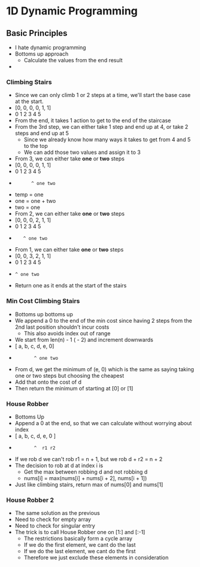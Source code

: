 # 1D Dynamic Programming

## Basic Principles
- I hate dynamic programming
- Bottoms up approach
    - Calculate the values from the end result
- 

### Climbing Stairs
- Since we can only climb 1 or 2 steps at a time, we'll start the base case at the start.
- [0, 0, 0, 0, 1, 1]
-  0  1  2  3  4  5
- From the end, it takes 1 action to get to the end of the staircase
- From the 3rd step, we can either take 1 step and end up at 4, or take 2 steps and end up at 5
    - Since we already know how many ways it takes to get from 4 and 5 to the top
    - We can add those two values and assign it to 3
- From 3, we can either take **one** or **two** steps
- [0, 0, 0, 0, 1, 1]
-  0  1  2  3  4  5
-           ^ one two
- temp = one
- one = one + two
- two = one
- From 2, we can either take **one** or **two** steps
- [0, 0, 0, 2, 1, 1]
-  0  1  2  3  4  5
-        ^ one two
- From 1, we can either take **one** or **two** steps
- [0, 0, 3, 2, 1, 1]
-  0  1  2  3  4  5
-     ^ one two
- Return one as it ends at the start of the stairs

### Min Cost Climbing Stairs
- Bottoms up bottoms up
- We append a 0 to the end of the min cost since having 2 steps from the 2nd last position shouldn't incur costs
    - This also avoids index out of range
- We start from len(n) - 1 ( - 2) and increment downwards
- [ a, b, c, d, e, 0]
-            ^ one two
- From d, we get the minimum of (e, 0) which is the same as saying taking one or two steps but choosing the cheapest
- Add that onto the cost of d
- Then return the minimum of starting at [0] or [1]

### House Robber
- Bottoms Up
- Append a 0 at the end, so that we can calculate without worrying about index
- [ a, b, c, d, e, 0 ]
-            ^  r1 r2
- If we rob d we can't rob r1 = n + 1, but we rob d + r2 = n + 2
- The decision to rob at d at index i is
    - Get the max between robbing d and not robbing d
    - nums[i] = max(nums[i] + nums[i + 2], nums[i + 1])
- Just like climbing stairs, return max of nums[0] and nums[1]

### House Robber 2
- The same solution as the previous
- Need to check for empty array
- Need to check for singular entry
- The trick is to call House Robber one on [1:] and [:-1]
    - The restrictions basically form a cycle array
    - If we do the first element, we cant do the last
    - If we do the last element, we cant do the first
    - Therefore we just exclude these elements in consideration

